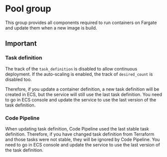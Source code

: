 # Pool group

This group provides all components required to run containers on Fargate and
update them when a new image is build.

## Important

### Task definition

The track of the `task_definition` is disabled to allow continuous deployment.
If the auto-scaling is enabled, the track of `desired_count` is disabled too.

Therefore, if you update a container definition, a new task definition will be
created in ECS, but the service will still use the last task definition. You
need to go in ECS console and update the service to use the last version of the
task definition.

### Code Pipeline

When updating task definition, Code Pipeline used the last stable task
definition. Therefore, if you have changed task definition from Terraform and
those tasks were not stable, they will be ignored by Code Pipeline. You need to
go in ECS console and update the service to use the last version of the task
definition.
